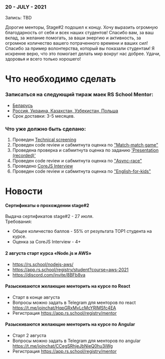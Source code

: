 ### 20 - JULY - 2021
Запись: TBD

Дорогие менторы, Stage#2 подошел к концу.
Хочу выразить огромную благодарность от себя и всех наших студентов!
Спасибо вам, за ваш вклад, за желание помогать, за ваши энергию и активность, за огромное количество вашего потраченного времени и ваших сил! 
Спасибо за пример волонтерства, который вы показали студентам! Я искренне верю, что это помогает делать мир вокруг нас добрее.
Удачи, здоровья и всего только хорошего!

# Что необходимо сделать 
### Записаться на следующий тираж маек RS School Mentor:
- [Беларусь](https://docs.google.com/forms/d/e/1FAIpQLSclE_N_z9W3IgwAxJhDQW_sXFA4EbQ46ab6wKw0Bd-ogEIYmQ/viewform)
- [Россия, Украина, Казахстан, Узбекистан, Польша](https://docs.google.com/forms/d/e/1FAIpQLSeCHKL5F2bjlsrKPJzgIlVofsFzhP0W_haAItouYnRolXiq_g/viewform)
- Срок доставки: 3-5 месяцев.

### Что уже должно быть сделано:
1. Проведен [Technical screening](https://github.com/rolling-scopes-school/mentoring/blob/master/JS-FE-2021Q1/first-interview.md)
2. Проведен code review и сабмитнута оценка по ["Match-match game"](https://github.com/rolling-scopes-school/tasks/blob/master/tasks/match-match-game.md)
3. Проведена проверка и сабмитнута оценка по заданию ['Presentation (recorded)'](https://github.com/rolling-scopes-school/tasks/blob/master/tasks/presentation.md)
4. Проведен code review и сабмитнута оценка по ["Async-race"](https://github.com/rolling-scopes-school/tasks/blob/master/tasks/async-race.md)
5. Проведено [CoreJS Interview](https://github.com/rolling-scopes-school/tasks/blob/master/tasks/interview-corejs.md)
6. Проведен code review и сабмитнута оценка по ["English-for-kids"](https://github.com/rolling-scopes-school/tasks/blob/master/tasks/rslang/english-for-kids.md)

# Новости
#### Cертификаты о прохождении stage#2
Выдача сертификатов stage#2 - 27 июля.  
Требования:
- Общее количество баллов - 55% от результата TOP1 студента на курсе.
- Оценка за CoreJS Interview - 4+

#### 2 августа старт курса «Node.js и AWS»
  - https://rs.school/nodejs-aws/
  - https://app.rs.school/registry/student?course=aws-2021
  - https://discord.com/invite/8BFb8va
#### Разыскиваются желающие менторить на курсе по React 
  - Старт в конце августа
  - Вопросы можно задать в Telegram для менторов по react https://t.me/joinchat/HqpGRxMvLcMcYRlMSfc4EA
  - Регистрация https://app.rs.school/registry/mentor
#### Разыскиваются желающие менторить на курсе по Angular 
  - Старт 2 августа
  - Вопросы можно задать в Telegram для менторов по angular https://t.me/joinchat/CCegSRhjeJbNieQ0hu3iWg
  - Регистрация https://app.rs.school/registry/mentor
